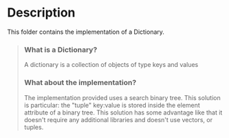 # Description

This folder contains the implementation of a Dictionary.

> ### What is a Dictionary?
> A dictionary is a collection of objects of type keys and values
>
> ### What about the implementation?
> The implementation provided uses a search binary tree. 
> This solution is particular: the "tuple" key:value is stored
> inside the element attribute of a binary tree. This solution has some
> advantage like that it doesn't require any additional libraries and doesn't use
> vectors, or tuples.
>   
>
>


